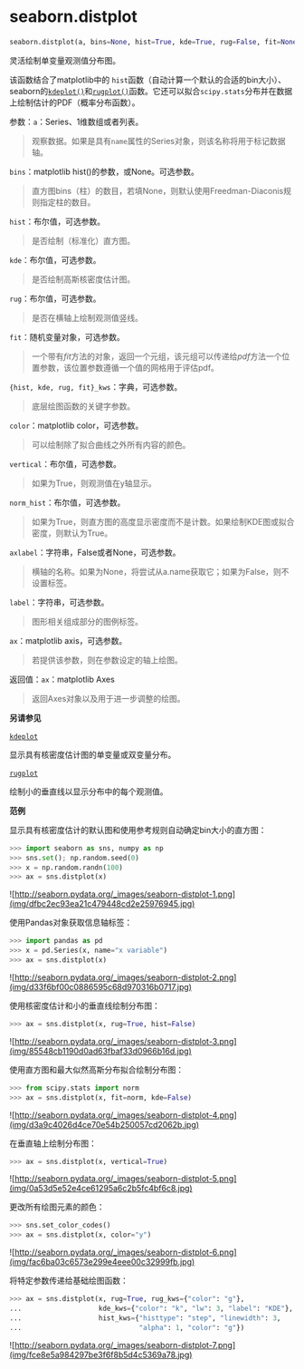 # seaborn.distplot 
```py
seaborn.distplot(a, bins=None, hist=True, kde=True, rug=False, fit=None, hist_kws=None, kde_kws=None, rug_kws=None, fit_kws=None, color=None, vertical=False, norm_hist=False, axlabel=None, label=None, ax=None)
```

灵活绘制单变量观测值分布图。

该函数结合了matplotlib中的 `hist`函数（自动计算一个默认的合适的bin大小）、seaborn的[`kdeplot()`](seaborn.kdeplot.html#seaborn.kdeplot "seaborn.kdeplot")和[`rugplot()`](seaborn.rugplot.html#seaborn.rugplot "seaborn.rugplot")函数。它还可以拟合`scipy.stats`分布并在数据上绘制估计的PDF（概率分布函数）。

参数：`a`：Series、1维数组或者列表。

> 观察数据。如果是具有`name`属性的Series对象，则该名称将用于标记数据轴。

`bins`：matplotlib hist()的参数，或None。可选参数。

> 直方图bins（柱）的数目，若填None，则默认使用Freedman-Diaconis规则指定柱的数目。

`hist`：布尔值，可选参数。

> 是否绘制（标准化）直方图。

`kde`：布尔值，可选参数。

> 是否绘制高斯核密度估计图。

`rug`：布尔值，可选参数。

> 是否在横轴上绘制观测值竖线。

`fit`：随机变量对象，可选参数。

> 一个带有*fit*方法的对象，返回一个元组，该元组可以传递给*pdf*方法一个位置参数，该位置参数遵循一个值的网格用于评估pdf。

`{hist, kde, rug, fit}_kws`：字典，可选参数。

> 底层绘图函数的关键字参数。

`color`：matplotlib color，可选参数。

> 可以绘制除了拟合曲线之外所有内容的颜色。

`vertical`：布尔值，可选参数。

> 如果为True，则观测值在y轴显示。

`norm_hist`：布尔值，可选参数。

> 如果为True，则直方图的高度显示密度而不是计数。如果绘制KDE图或拟合密度，则默认为True。

`axlabel`：字符串，False或者None，可选参数。

> 横轴的名称。如果为None，将尝试从a.name获取它；如果为False，则不设置标签。

`label`：字符串，可选参数。

> 图形相关组成部分的图例标签。

`ax`：matplotlib axis，可选参数。

> 若提供该参数，则在参数设定的轴上绘图。

返回值：`ax`：matplotlib Axes

> 返回Axes对象以及用于进一步调整的绘图。

**另请参见**

[`kdeplot`](seaborn.kdeplot.html#seaborn.kdeplot "seaborn.kdeplot")

显示具有核密度估计图的单变量或双变量分布。

[`rugplot`](seaborn.rugplot.html#seaborn.rugplot "seaborn.rugplot")

绘制小的垂直线以显示分布中的每个观测值。

**范例**

显示具有核密度估计的默认图和使用参考规则自动确定bin大小的直方图：
```py
>>> import seaborn as sns, numpy as np
>>> sns.set(); np.random.seed(0)
>>> x = np.random.randn(100)
>>> ax = sns.distplot(x)

```
![http://seaborn.pydata.org/_images/seaborn-distplot-1.png](img/dfbc2ec93ea21c479448cd2e25976945.jpg)

使用Pandas对象获取信息轴标签：

```py
>>> import pandas as pd
>>> x = pd.Series(x, name="x variable")
>>> ax = sns.distplot(x)

```

![http://seaborn.pydata.org/_images/seaborn-distplot-2.png](img/d33f6bf00c0886595c68d970316b0717.jpg)

使用核密度估计和小的垂直线绘制分布图：

```py
>>> ax = sns.distplot(x, rug=True, hist=False)

```

![http://seaborn.pydata.org/_images/seaborn-distplot-3.png](img/85548cb1190d0ad63fbaf33d0966b16d.jpg)

使用直方图和最大似然高斯分布拟合绘制分布图：

```py
>>> from scipy.stats import norm
>>> ax = sns.distplot(x, fit=norm, kde=False)

```

![http://seaborn.pydata.org/_images/seaborn-distplot-4.png](img/d3a9c4026d4ce70e54b250057cd2062b.jpg)

在垂直轴上绘制分布图：

```py
>>> ax = sns.distplot(x, vertical=True)

```

![http://seaborn.pydata.org/_images/seaborn-distplot-5.png](img/0a53d5e52e4ce61295a6c2b5fc4bf6c8.jpg)

更改所有绘图元素的颜色：

```py
>>> sns.set_color_codes()
>>> ax = sns.distplot(x, color="y")

```

![http://seaborn.pydata.org/_images/seaborn-distplot-6.png](img/fac6ba03c6573e299e4eee00c32999fb.jpg)

将特定参数传递给基础绘图函数：

```py
>>> ax = sns.distplot(x, rug=True, rug_kws={"color": "g"},
...                   kde_kws={"color": "k", "lw": 3, "label": "KDE"},
...                   hist_kws={"histtype": "step", "linewidth": 3,
...                             "alpha": 1, "color": "g"})

```

![http://seaborn.pydata.org/_images/seaborn-distplot-7.png](img/fce8e5a984297be3f6f8b5d4c5369a78.jpg)
